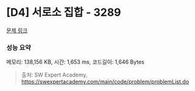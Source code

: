 # [D4] 서로소 집합 - 3289 

[문제 링크](https://swexpertacademy.com/main/code/problem/problemDetail.do?contestProbId=AWBJKA6qr2oDFAWr) 

### 성능 요약

메모리: 138,156 KB, 시간: 1,653 ms, 코드길이: 1,646 Bytes



> 출처: SW Expert Academy, https://swexpertacademy.com/main/code/problem/problemList.do
